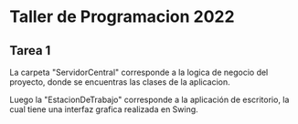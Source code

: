 # Taller de Programacion 2022

## Tarea 1

La carpeta "ServidorCentral" corresponde a la logica de negocio del proyecto, donde se encuentras las clases de la aplicacion.

Luego la "EstacionDeTrabajo" corresponde a la aplicación de escritorio, la cual tiene una interfaz grafica realizada en Swing.
